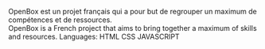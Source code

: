 OpenBox est un projet français qui a pour but de regrouper un maximum de compétences et de ressources.
<br>
OpenBox is a French project that aims to bring together a maximum of skills and resources.
Languages: HTML CSS JAVASCRIPT 

